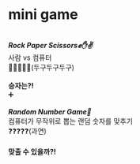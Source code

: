# mini game

<br>
<i>
  <b>Rock Paper Scissors✊✋✌</b><br>
</i>
사람 vs 컴퓨터<br>
🥁🥁🥁🥁🥁(두구두구두구)<br><br>
<b>승자는?!</b>

<br>
➕
<br><br>

<i>
  <b>Random Number Game🎲</b><br>
</i>
컴퓨터가 무작위로 뽑는 랜덤 숫자를 맞추기<br>
❓❓❓❓❓(과연)<br><br>
<b>맞출 수 있을까?!</b>
